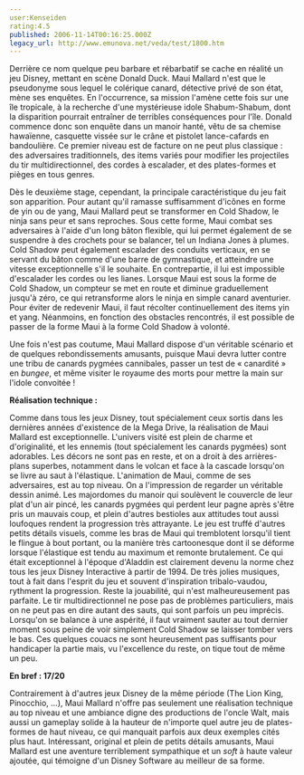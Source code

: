 ```yaml
---
user:Kenseiden
rating:4.5
published: 2006-11-14T00:16:25.000Z
legacy_url: http://www.emunova.net/veda/test/1800.htm
---
```

Derrière ce nom quelque peu barbare et rébarbatif se cache en réalité un jeu Disney, mettant en scène Donald Duck. Maui Mallard n'est que le pseudonyme sous lequel le colérique canard, détective privé de son état, mène ses enquêtes. En l'occurrence, sa mission l'amène cette fois sur une île tropicale, à la recherche d'une mystérieuse idole Shabum-Shabum, dont la disparition pourrait entraîner de terribles conséquences pour l'île. Donald commence donc son enquête dans un manoir hanté, vêtu de sa chemise hawaïenne, casquette vissée sur le crâne et pistolet lance-cafards en bandoulière. Ce premier niveau est de facture on ne peut plus classique : des adversaires traditionnels, des items variés pour modifier les projectiles du tir multidirectionnel, des cordes à escalader, et des plates-formes et pièges en tous genres.  

  

Dès le deuxième stage, cependant, la principale caractéristique du jeu fait son apparition. Pour autant qu'il ramasse suffisamment d'icônes en forme de yin ou de yang, Maui Mallard peut se transformer en Cold Shadow, le ninja sans peur et sans reproches. Sous cette forme, Maui combat ses adversaires à l'aide d'un long bâton flexible, qui lui permet également de se suspendre à des crochets pour se balancer, tel un Indiana Jones à plumes. Cold Shadow peut également escalader des conduits verticaux, en se servant du bâton comme d'une barre de gymnastique, et atteindre une vitesse exceptionnelle s'il le souhaite. En contrepartie, il lui est impossible d'escalader les cordes ou les lianes. Lorsque Maui est sous la forme de Cold Shadow, un compteur se met en route et diminue graduellement jusqu'à zéro, ce qui retransforme alors le ninja en simple canard aventurier. Pour éviter de redevenir Maui, il faut récolter continuellement des items yin et yang. Néanmoins, en fonction des obstacles rencontrés, il est possible de passer de la forme Maui à la forme Cold Shadow à volonté.  

  

Une fois n'est pas coutume, Maui Mallard dispose d'un véritable scénario et de quelques rebondissements amusants, puisque Maui devra lutter contre une tribu de canards pygmées cannibales, passer un test de « canardité » en _bungee_, et même visiter le royaume des morts pour mettre la main sur l'idole convoitée !  

  

**Réalisation technique :**  

Comme dans tous les jeux Disney, tout spécialement ceux sortis dans les dernières années d'existence de la Mega Drive, la réalisation de Maui Mallard est exceptionnelle. L'univers visité est plein de charme et d'originalité, et les ennemis (tout spécialement les canards pygmées) sont adorables. Les décors ne sont pas en reste, et on a droit à des arrières-plans superbes, notamment dans le volcan et face à la cascade lorsqu'on se livre au saut à l'élastique. L'animation de Maui, comme de ses adversaires, est au top niveau. On a l'impression de regarder un véritable dessin animé. Les majordomes du manoir qui soulèvent le couvercle de leur plat d'un air pincé, les canards pygmées qui perdent leur pagne après s'être pris un mauvais coup, et plein d'autres bestioles aux attitudes tout aussi loufoques rendent la progression très attrayante. Le jeu est truffé d'autres petits détails visuels, comme les bras de Maui qui tremblotent lorsqu'il tient le flingue à bout portant, ou la manière très cartoonesque dont il se déforme lorsque l'élastique est tendu au maximum et remonte brutalement. Ce qui était exceptionnel à l'époque d'Aladdin est clairement devenu la norme chez tous les jeux Disney Interactive à partir de 1994\. De très jolies musiques, tout à fait dans l'esprit du jeu et souvent d'inspiration tribalo-vaudou, rythment la progression. Reste la jouabilité, qui n'est malheureusement pas parfaite. Le tir multidirectionnel ne pose pas de problèmes particuliers, mais on ne peut pas en dire autant des sauts, qui sont parfois un peu imprécis. Lorsqu'on se balance à une aspérité, il faut vraiment sauter au tout dernier moment sous peine de voir simplement Cold Shadow se laisser tomber vers le bas. Ces quelques couacs ne sont heureusement pas suffisants pour handicaper la partie mais, vu l'excellence du reste, on tique tout de même un peu.  

  

**En bref : 17/20**  

Contrairement à d'autres jeux Disney de la même période (The Lion King, Pinocchio, ...), Maui Mallard n'offre pas seulement une réalisation technique au top niveau et une ambiance digne des productions de l'oncle Walt, mais aussi un gameplay solide à la hauteur de n'importe quel autre jeu de plates-formes de haut niveau, ce qui manquait parfois aux deux exemples cités plus haut. Intéressant, original et plein de petits détails amusants, Maui Mallard est une aventure terriblement sympathique et un _soft_ à haute valeur ajoutée, qui témoigne d'un Disney Software au meilleur de sa forme.